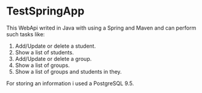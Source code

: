 # TestSpringApp
<p>This WebApi writed in Java with using a Spring and Maven and can perform such tasks like:
  <ol>
    <li> Add/Update or delete a student.</li>
    <li> Show a list of students.</li>
    <li> Add/Update or delete a group.</li>
    <li> Show a list of groups.</li>
    <li> Show a list of groups and students in they.</li>
  </ol>
 </p>
<p>For storing an information i used a PostgreSQL 9.5.</p>
